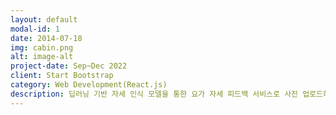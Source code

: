 ```yaml
---
layout: default
modal-id: 1
date: 2014-07-18
img: cabin.png
alt: image-alt
project-date: Sep~Dec 2022
client: Start Bootstrap
category: Web Development(React.js)
description: 딥러닝 기반 자세 인식 모델을 통한 요가 자세 피드백 서비스로 사진 업로드하여서 사용자의 자세 이미지를 입력 받아 사용자가 얼마나 자세를 올바르게 취하였는지 점수를 제공한다. 이미지의 입력 방법은 사진 업로드와 웹캠을 통한 실시간 사진 촬영을 통하여 진행된다. 
---
```

